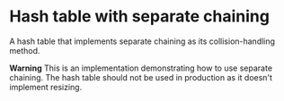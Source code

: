 # Hash table with separate chaining

A hash table that implements separate chaining as its collision-handling method.

**Warning** This is an implementation demonstrating how to use separate 
chaining. The hash table should not be used in production as it doesn't 
implement resizing.
